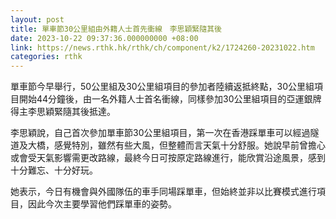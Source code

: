 ```yaml
---
layout: post
title: 單車節30公里組由外籍人士首先衝線　李思穎緊隨其後
date: 2023-10-22 09:37:36.000000000 +08:00
link: https://news.rthk.hk/rthk/ch/component/k2/1724260-20231022.htm
categories: rthk
---
```


單車節今早舉行，50公里組及30公里組項目的參加者陸續返抵終點，30公里組項目開始44分鐘後，由一名外籍人士首名衝線，同樣參加30公里組項目的亞運銀牌得主李思穎緊隨其後抵達。

李思穎說，自己首次參加單車節30公里組項目，第一次在香港踩單車可以經過隧道及大橋，感覺特別，雖然有些大風，但整體而言天氣十分舒服。她說早前曾擔心或會受天氣影響需更改路線，最終今日可按原定路線進行，能欣賞沿途風景，感到十分難忘、十分好玩。

她表示，今日有機會與外國隊伍的車手同場踩單車，但始終並非以比賽模式進行項目，因此今次主要學習他們踩單車的姿勢。
